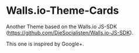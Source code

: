 Walls.io-Theme-Cards
====================

Another Theme based on the Walls.io JS-SDK (https://github.com/DieSocialisten/Walls.io-JS-SDK). 

This one is inspired by Google+.

